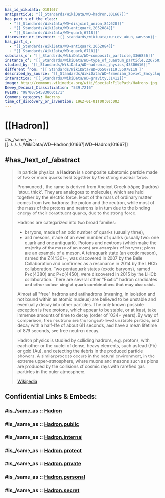 ```yaml
---
has_id_wikidata: Q101667
antiparticle: "[[_Standards/WikiData/WD~hadron,101667]]"
has_part_s_of_the_class:
  - "[[_Standards/WikiData/WD~disjoint_union,842620]]"
  - "[[_Standards/WikiData/WD~antiquark,2052084]]"
  - "[[_Standards/WikiData/WD~quark,6718]]"
discoverer_or_inventor: "[[_Standards/WikiData/WD~Lev_Okun,1469536]]"
has_part_s_:
  - "[[_Standards/WikiData/WD~antiquark,2052084]]"
  - "[[_Standards/WikiData/WD~quark,6718]]"
subclass_of: "[[_Standards/WikiData/WD~composite_particle,3366856]]"
instance_of: "[[_Standards/WikiData/WD~type_of_quantum_particle,22675015]]"
studied_by: "[[_Standards/WikiData/WD~hadronic_physics,43306616]]"
different_from: "[[_Standards/WikiData/WD~Q55078119,55078119]]"
described_by_source: "[[_Standards/WikiData/WD~Armenian_Soviet_Encyclopedia,_vol._6,124737633]]"
interaction: "[[_Standards/WikiData/WD~gravity,11412]]"
image: http://commons.wikimedia.org/wiki/Special:FilePath/Hadrons.jpg
Dewey_Decimal_Classification: "539.7216"
P8189: "987007545830605171"
Commons_category: Hadrons
time_of_discovery_or_invention: 1962-01-01T00:00:00Z
---
```


# [[Hadron]] 

#is_/same_as :: [[../../../../WikiData/WD~Hadron,101667|WD~Hadron,101667]] 

## #has_/text_of_/abstract 

> In particle physics, a **Hadron** is a composite subatomic particle 
> made of two or more quarks held together by the strong nuclear force. 
> 
> Pronounced  , the name is derived from Ancient Greek  ἁδρός (hadrós) 'stout, thick'. 
> They are analogous to molecules, which are held together by the electric force. 
> Most of the mass of ordinary matter comes from two hadrons: the proton and the neutron, 
> while most of the mass of the protons and neutrons is in turn 
> due to the binding energy of their constituent quarks, due to the strong force.
>
> Hadrons are categorized into two broad families: 
> - baryons, made of an odd number of quarks (usually three), 
> - and mesons, made of an even number of quarks (usually two: one quark and one antiquark). 
> Protons and neutrons (which make the majority of the mass of an atom) are examples of baryons; pions are an example of a meson. A tetraquark state (an exotic meson), named the Z(4430)−, was discovered in 2007 by the Belle Collaboration and confirmed as a resonance in 2014 by the LHCb collaboration. Two pentaquark states (exotic baryons), named P+c(4380) and P+c(4450), were discovered in 2015 by the LHCb collaboration. There are several other "Exotic" hadron candidates and other colour-singlet quark combinations that may also exist.
>
> Almost all "free" hadrons and antihadrons (meaning, in isolation and not bound within an atomic nucleus) are believed to be unstable and eventually decay into other particles. The only known possible exception is free protons, which appear to be stable, or at least, take immense amounts of time to decay (order of 1034+ years). By way of comparison, free neutrons are the longest-lived unstable particle, and decay with a half-life of about 611 seconds, and have a mean lifetime of 879 seconds, see free neutron decay.
>
> Hadron physics is studied by colliding hadrons, e.g. protons, with each other or the nuclei of dense, heavy elements, such as lead (Pb) or gold (Au), and detecting the debris in the produced particle showers. A similar process occurs in the natural environment, in the extreme upper-atmosphere, where muons and mesons such as pions are produced by the collisions of cosmic rays with rarefied gas particles in the outer atmosphere.
>
> [Wikipedia](https://en.wikipedia.org/wiki/Hadron) 


## Confidential Links & Embeds: 

### #is_/same_as :: [Hadron](/_Standards/Science/Physics/Quantum_Mechanics/Standard_Model/Hadron.md) 

### #is_/same_as :: [Hadron.public](/_public/Science/Physics/Quantum_Mechanics/Standard_Model/Hadron.public.md) 

### #is_/same_as :: [Hadron.internal](/_internal/Science/Physics/Quantum_Mechanics/Standard_Model/Hadron.internal.md) 

### #is_/same_as :: [Hadron.protect](/_protect/Science/Physics/Quantum_Mechanics/Standard_Model/Hadron.protect.md) 

### #is_/same_as :: [Hadron.private](/_private/Science/Physics/Quantum_Mechanics/Standard_Model/Hadron.private.md) 

### #is_/same_as :: [Hadron.personal](/_personal/Science/Physics/Quantum_Mechanics/Standard_Model/Hadron.personal.md) 

### #is_/same_as :: [Hadron.secret](/_secret/Science/Physics/Quantum_Mechanics/Standard_Model/Hadron.secret.md)

